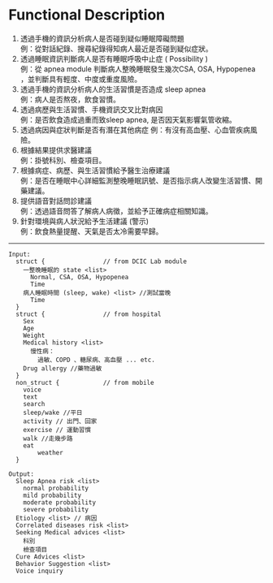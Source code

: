# Functional Description
1. 透過手機的資訊分析病人是否碰到疑似睡眠障礙問題　<br>
例：從對話紀錄、搜尋紀錄得知病人最近是否碰到疑似症狀。
2. 透過睡眠資訊判斷病人是否有睡眠呼吸中止症 ( Possibility ) <br>
例：從 apnea module 判斷病人整晚睡眠發生幾次CSA, OSA, Hypopenea ，並判斷具有輕度、中度或重度風險。
3. 透過手機的資訊分析病人的生活習慣是否造成 sleep apnea <br>
例：病人是否熬夜，飲食習慣。
4. 透過病歷與生活習慣、手機資訊交叉比對病因 <br>
例：是否飲食造成過重而致sleep apnea, 是否因天氣影響氣管收縮。
5. 透過病因與症狀判斷是否有潛在其他病症
例：有沒有高血壓、心血管疾病風險。
6. 根據結果提供求醫建議 <br>
例：掛號科別、檢查項目。
7. 根據病症、病歷、與生活習慣給予醫生治療建議 <br>
例：是否在睡眠中心詳細監測整晚睡眠訊號、是否指示病人改變生活習慣、開藥建議。
8. 提供語音對話問診建議 <br>
例：透過語音問答了解病人病徵，並給予正確病症相關知識。
9. 針對環境與病人狀況給予生活建議 (警示) <br>
例：飲食熱量提醒、天氣是否太冷需要早歸。
---

```
Input:
  struct {                // from DCIC Lab module
    一整晚睡眠的 state <list>
      Normal, CSA, OSA, Hypopenea
      Time
    病人睡眠時間 (sleep, wake) <list> //測試當晚
      Time
  }
  struct {                // from hospital
    Sex
    Age
    Weight
    Medical history <list>
      慢性病：
        過敏、COPD 、糖尿病、高血壓 ... etc.
    Drug allergy //藥物過敏
  }
  non_struct {            // from mobile
    voice
    text
    search
    sleep/wake //平日
    activity // 出門、回家
    exercise // 運動習慣
    walk //走幾步路
    eat
		weather
  }
```

```
Output:
  Sleep Apnea risk <list>
    normal probability
    mild probability
    moderate probability
    severe probability
  Etiology <list> // 病因
  Correlated diseases risk <list>
  Seeking Medical advices <list>
    科別
    檢查項目
  Cure Advices <list>
  Behavior Suggestion <list>
  Voice inquiry
```
